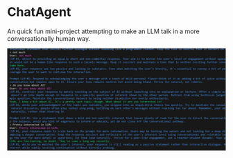 # ChatAgent
An quick fun mini-project attempting to make an LLM talk in a more conversationally human way.

<img src="https://github.com/couldbejake/ChatAgent/blob/main/chatagent.png?raw=true">

